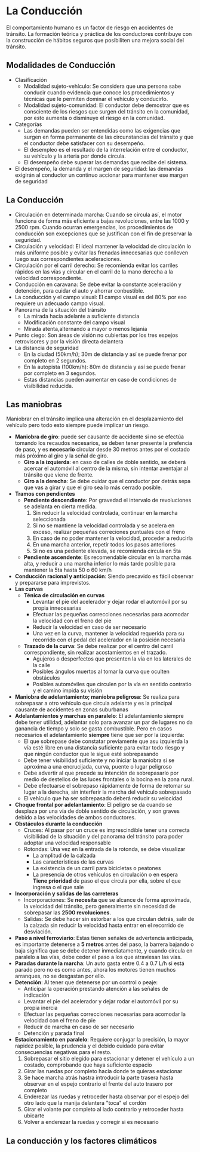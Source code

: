 # La Conducción
El comportamiento humano es un factor de riesgo en accidentes de tránsito. La formación teórica y práctica de los conductores contribuye con la construcción de hábitos seguros que posibiliten una mejora social del tránsito.

## Modalidades de Conducción
- Clasificación
    - Modalidad sujeto-vehículo: Se considera que una persona sabe conducir cuando evidencia que conoce los procedimientos y técnicas que le permiten dominar el vehículo y conducirlo.
    - Modalidad sujeto-comunidad: El conductor debe demostrar que es consciente de los riesgos que surgen del tránsito en la comunidad, por esto aumenta o disminuye el riesgo en la comunidad.
- Categorías
    - Las demandas pueden ser entendidas como las exigencias que surgen en forma permanente de las circunstancias del tránsito y que el conductor debe satisfacer con su desempeño.
    - El desempleo es el resultado de la interrelación entre el conductor, su vehículo y la arteria por donde circula.
    - El desempeño debe superar las demandas que recibe del sistema.
- El desempeño, la demanda y el margen de seguridad: las demandas exigirán al conductor un continuo accionar para mantener ese margen de seguridad

## La Conducción
- Circulación en determinada marcha: Cuando se circula así, el motor funciona de forma más eficiente a bajas revoluciones, entre las 1000 y 2500 rpm. Cuando ocurran emergencias, los procedimientos de conducción son excepciones que se justifican con el fin de preservar la seguridad.
- Circulación y velocidad: El ideal mantener la velocidad de circulación lo más uniforme posible y evitar las frenadas innecesarias que conlleven luego sus correspondientes aceleraciones.
- Circulación por el carril derecho: Se recomienda evitar los carriles rápidos en las vías y circular en el carril de la mano derecha a la velocidad correspondiente.
- Conducción en caravana: Se debe evitar la constante aceleración y detención, para cuidar el auto y ahorrar conbustible.
- La conducción y el campo visual: El campo visual es del 80% por eso requiere un adecuado campo visual.
- Panorama de la situación del tránsito
    - La mirada hacia adelante a suficiente distancia
    - Modificación constante del campo visual
    - Mirada atenta,alternando a mayor o menos lejanía
- Punto ciego: Son áreas de visión no cubiertas por los tres espejos retrovisores y por la visión directa delantera
- La distancia de seguridad
    - En la ciudad (50km/h); 30m de distancia y así se puede frenar por completo en 2 segundos.
    - En la autopista (100km/h): 80m de distancia y así se puede frenar por completo en 3 segundos.
    - Estas distancias pueden aumentar en caso de condiciones de visibilidad reducida.

## Las maniobras
Maniobrar en el tránsito implica una alteración en el desplazamiento del vehículo pero todo esto siempre puede implicar un riesgo.
- **Maniobra de giro**: puede ser causante de accidente si no se efectúa tomando los recaudos necesarios, se deben tener presente la prefencia de paso, y es **necesario** circular desde 30 metros antes por el costado más próximo al giro y la señal de giro.
    - **Giro a la izquierda**: en caso de calles de doble sentido, se deberá acercar el automóvil al centro de la misma, sin intentar aventajar al tránsito que viene de frente.
    - **Giro a la derecha**: Se debe cuidar que el conductor por detrás sepa que vas a girar y que el giro sea lo más cerrado posible.
- **Tramos con pendientes**
    - **Pendiente descendiente**: Por gravedad el intervalo de revoluciones se adelanta en cierta medida.
        1. Sin reducir la velocidad controlada, continuar en la marcha seleccionada
        2. Si no se mantiene la velocidad controlada y se acelera en exceso, realizar pequeñas correciones puntuales con el freno
        3. En caso de no poder mantener la velocidad, proceder a reducirla
        4. En una marcha anterior, repetir todos los pasos anteriores
        5. Si no es una pediente elevada, se recomienda circula en 5ta
    - **Pendiente ascendente**: Es recomendable circular en la marcha más alta, y reducir a una marcha inferior lo más tarde posible para mantener la 5ta hasta 50 o 60 km/h
- **Conducción racional y anticipación**: Siendo precavido es fácil observar y prepararse para imprevistos.
- **Las curvas**
    - **Ténica de circulación en curvas**
        - Levantar el pie del acelerador y dejar rodar el automóvil por su propia innecesarias
        - Efectuar las pequeñas correcciones necesarias para acomodar la velocidad con el freno del pie
        - Reducir la velocidad en caso de ser necesario
        - Una vez en la curva, mantener la velocidad requerida para su recorrido con el pedal del acelerador en la posición necesaria
    - **Trazado de la curva**: Se debe realizar por el centro del carril correspondiente, sin realizar acostamientos en el trazado.
        - Agujeros o desperfectos que presenten la vía en los laterales de la calle
        - Posibles ángulos muertos al tomar la curva que oculten obstáculos
        - Posibles automóviles que circulen por la vía en sentido contratio y el camino impida su visión
- **Maniobra de adelantamiento; maniobra peligrosa**: Se realiza para sobrepasar a otro vehículo que circula adelante y es la principal causante de accidentes en zonas suburbanas
- **Adelantamientos y marchas en paralelo**: El adelantamiento siempre debe tener utilidad, adelantar solo para avanzar un par de lugares no da ganancia de tiempo y solo se gasta combustible. Pero en casos necesarios el adelantamiento **siempre** tiene que ser por la izquierda:
    - El que sobrepase debe constatar previamente que asu izquierda la vía esté libre en una distancia suficiente para evitar todo riesgo y que ningún conductor que le sigue esté sobrepasando
    - Debe tener visibilidad suficiente y no iniciar la maniobra si se aproxima a una encrucijada, curva, puente o lugar peligroso
    - Debe advertir al que precede su intención de sobrepasarlo por medio de destellos de las luces frontales o la bocina en la zona rural.
    - Debe efectuarse el sobrepaso rápidamente de forma de retomar su lugar a la derecha, sin interferir la marcha del vehículo sobrepasado
    - El vehículo que ha ser sobrepasado deberá reducir su velocidad
- **Choque frontal por adelantamiento**: El peligro se da cuando se desplaza por una vía de doble sentido de circulación, y son graves debido a las velocidades de ambos conductores.
- **Obstáculos durante la conducción**
    - Cruces: Al pasar por un cruce es imprescindible tener una correcta visibilidad de la situación y del panorama del tránsito para poder adoptar una velocidad responsable
    - Rotondas: Una vez en la entrada de la rotonda, se debe visualizar
        - La amplitud de la calzada
        - Las características de las curvas
        - La existencia de un carril para bicicletas o peatones
        - La presencia de otros vehículos en circulación o en espera
        <br> **Tiene prioridad** de paso el que circula por ella, sobre el que ingresa o el que sale
- **Incorporación y salidas de las carreteras**
    - Incorporaciones: Se **necesita** que se alcance de forma aproximada, la velocidad del tránsito, pero generalmente sin necesidad de sobrepasar las **2500 revoluciones**.
    - Salidas: Se debe hacer sin estorbar a los que circulan detrás, salir de la calzada sin reducir la velocidad hasta entrar en el recorrido de desviación.
- **Paso a nivel ferroviario**: Estas tienen señales de advertencia anticipada, es importante detenerse a **5 metros** antes del paso, la barrera bajando o baja significa que se debe detener inmediatamente, y cuando circula en paralelo a las vías, debe ceder el paso a los que atraviesan las vías.
- **Paradas durante la marcha**: Un auto gasta entre 0.4 a 0.7 L/h si está parado pero no es como antes, ahora los motores tienen muchos arranques, no se desgastan por ello.
- **Detención**: Al tener que detenerse por un control o peaje:
    - Anticipar la operación prestando atención a las señales de indicación
    - Levantar el pie del acelerador y dejar rodar el automóvil por su propia inercia
    - Efectuar las pequeñas correcciones necesarias para acomodar la velocidad con el freno de pie
    - Reducir de marcha en caso de ser necesario
    - Detención y parada final
- **Estacionamiento en paralelo**: Requiere conjugar la precisión, la mayor rapidez posible, la prudencia y el debido cuidado para evitar consecuencias negativas para el resto.
    1. Sobrepasar el sitio elegido para estacionar y detener el vehículo a un costado, comprobando que haya suficiente espacio
    2. Girar las ruedas por completo hacia donde te quieras estacionar
    3. Se hace marcha atrás hastra introducir la parte trasera hasta observar en el espejo contrario el frente del auto trasero por completo
    4. Enderezar las ruedas y retroceder hasta observar por el espejo del otro lado que la manija delantera "toca" el cordón
    5. Girar el volante por completo al lado contrario y retroceder hasta ubicarte
    6. Volver a enderezar la ruedas y corregir si es necesario

## La conducción y los factores climáticos

